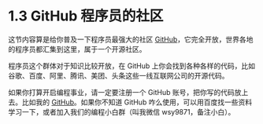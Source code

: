 # 1.3 GitHub 程序员的社区

这节内容算是给你普及一下程序员最强大的社区 [GitHub](https://github.com/)，它完全开放，世界各地的程序员都汇集到这里，属于一个开源社区。

程序员这个群体对于知识比较开放，在 GitHub 上你会找到各种各样的代码，比如谷歌、百度、阿里、腾讯、美团、头条这些一线互联网公司的开源代码。

如果你打算开启编程事业，请一定要注册一个 GitHub 账号，把你写的代码放上去。比如我的 [GitHub](https://github.com/lefex)。如果你不知道 GitHub 咋么使用，可以用百度找一些资料学习一下，或者加入我们的编程小白群（叫我微信 wsy9871，备注小白）。

